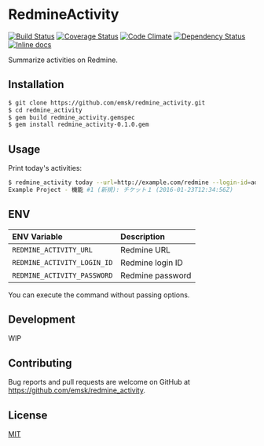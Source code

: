 # RedmineActivity

[![Build Status](https://travis-ci.org/emsk/redmine_activity.svg?branch=master)](https://travis-ci.org/emsk/redmine_activity)
[![Coverage Status](https://coveralls.io/repos/github/emsk/redmine_activity/badge.svg?branch=master)](https://coveralls.io/github/emsk/redmine_activity)
[![Code Climate](https://codeclimate.com/github/emsk/redmine_activity/badges/gpa.svg)](https://codeclimate.com/github/emsk/redmine_activity)
[![Dependency Status](https://gemnasium.com/badges/github.com/emsk/redmine_activity.svg)](https://gemnasium.com/github.com/emsk/redmine_activity)
[![Inline docs](http://inch-ci.org/github/emsk/redmine_activity.svg?branch=master)](http://inch-ci.org/github/emsk/redmine_activity)

Summarize activities on Redmine.

## Installation

```sh
$ git clone https://github.com/emsk/redmine_activity.git
$ cd redmine_activity
$ gem build redmine_activity.gemspec
$ gem install redmine_activity-0.1.0.gem
```

## Usage

Print today's activities:

```sh
$ redmine_activity today --url=http://example.com/redmine --login-id=admin --password=pass
Example Project - 機能 #1 (新規): チケット１ (2016-01-23T12:34:56Z)
```

## ENV

| ENV Variable | Description |
| :----------- | :---------- |
| `REDMINE_ACTIVITY_URL` | Redmine URL |
| `REDMINE_ACTIVITY_LOGIN_ID` | Redmine login ID |
| `REDMINE_ACTIVITY_PASSWORD` | Redmine password |

You can execute the command without passing options.

## Development

WIP

## Contributing

Bug reports and pull requests are welcome on GitHub at https://github.com/emsk/redmine_activity.

## License

[MIT](LICENSE.txt)
